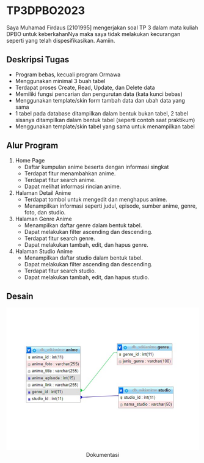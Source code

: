 # TP3DPBO2023

Saya Muhamad Firdaus [2101995] mengerjakan soal TP 3 dalam mata kuliah DPBO untuk keberkahanNya maka saya tidak melakukan kecurangan seperti yang telah dispesifikasikan. Aamiin.

## Deskripsi Tugas
- Program bebas, kecuali program Ormawa
- Menggunakan minimal 3 buah tabel
- Terdapat proses Create, Read, Update, dan Delete data
- Memiliki fungsi pencarian dan pengurutan data (kata kunci bebas)
- Menggunakan template/skin form tambah data dan ubah data yang sama
- 1 tabel pada database ditampilkan dalam bentuk bukan tabel, 2 tabel sisanya ditampilkan dalam bentuk tabel (seperti contoh saat praktikum)
- Menggunakan template/skin tabel yang sama untuk menampilkan tabel

## Alur Program
1. Home Page
    - Daftar kumpulan anime beserta dengan informasi singkat
    - Terdapat fitur menambahkan anime.
    - Terdapat fitur search anime.
    - Dapat melihat informasi rincian anime.
2. Halaman Detail Anime
    - Terdapat tombol untuk mengedit dan menghapus anime.
    - Menampilkan informasi seperti judul, episode, sumber anime, genre, foto, dan studio.
3. Halaman Genre Anime
    - Menampilkan daftar genre dalam bentuk tabel.
    - Dapat melakukan filter ascending dan descending.
    - Terdapat fitur search genre.
    - Dapat melakukan tambah, edit, dan hapus genre.
4. Halaman Studio Anime
    - Menampilkan daftar studio dalam bentuk tabel.
    - Dapat melakukan filter ascending dan descending.
    - Terdapat fitur search studio.
    - Dapat melakukan tambah, edit, dan hapus studio.

## Desain
<div align="center">
    <img src="https://github.com/dauspairet/TP3DPBO2023/blob/main/Desain%20database/desain_db.jpg" alt="desain_db>
</div>

## Dokumentasi

